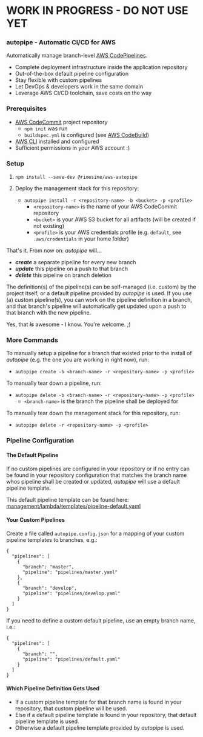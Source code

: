 # WORK IN PROGRESS - DO NOT USE YET

### autopipe - Automatic CI/CD for AWS
Automatically manage branch-level [AWS CodePipelines](https://aws.amazon.com/codepipeline/).

- Complete deployment infrastructure inside the application repository
- Out-of-the-box default pipeline configuration
- Stay flexible with custom pipelines
- Let DevOps & developers work in the same domain
- Leverage AWS CI/CD toolchain, save costs on the way

### Prerequisites
- [AWS CodeCommit](https://aws.amazon.com/codecommit/) project repository
    - ```npm init``` was run
    - ```buildspec.yml``` is configured (see [AWS CodeBuild](https://aws.amazon.com/codebuild/))
- [AWS CLI](https://aws.amazon.com/cli/) installed and configured
- Sufficient permissions in your AWS account :)

### Setup
1. ```npm install --save-dev @rimesime/aws-autopipe```

1. Deploy the management stack for this repository:
    - ```autopipe install -r <repository-name> -b <bucket> -p <profile>```
        - ```<repository-name>``` is the name of your AWS CodeCommit repository
        - ```<bucket>``` is your AWS S3 bucket for all artifacts (will be 
          created if not existing)
        - ```<profile>``` is your AWS credentials profile (e.g. 
          ```default```, see ```.aws/credentials``` in your home folder)
    
That's it. From now on: _autopipe_ will...
- _**create**_ a separate pipeline for every new branch
- _**update**_ this pipeline on a push to that branch
- _**delete**_ this pipeline on branch deletion

The definition(s) of the pipeline(s) can be self-managed (i.e. custom) 
by the project itself, or a default pipeline provided by _autopipe_ is 
used. If you use (a) custom pipeline(s), you can work on the 
pipeline definition in a branch, and that branch's pipeline will 
automatically get updated upon a push to that branch with the new
pipeline.

Yes, that _**is**_ awesome - I know. You're welcome. ;)

### More Commands
To manually setup a pipeline for a branch that existed prior to the 
install of _autopipe_ (e.g. the one you are working in right now), run:
- ```autopipe create -b <branch-name> -r <repository-name> -p <profile>```
    
To manually tear down a pipeline, run:
- ```autopipe delete -b <branch-name> -r <repository-name> -p <profile>```
    - ```<branch-name>``` is the branch the pipeline shall be deployed for
    
To manually tear down the management stack for this repository, run:
- ```autopipe delete -r <repository-name> -p <profile>```

### Pipeline Configuration
#### The Default Pipeline
If no custom pipelines are configured in your repository or if no entry 
can be found in your repository configuration that matches the branch 
name whos pipeline shall be created or updated, _autopipe_ will use 
a default pipeline template.

This default pipeline template can be found here: [management/lambda/templates/pipeline-default.yaml](management/lambda/templates/pipeline-default.yaml)

#### Your Custom Pipelines
Create a file called ```autopipe.config.json``` for a mapping of your 
custom pipeline templates to branches, e.g.:
```
{
  "pipelines": [
    {
      "branch": "master",
      "pipeline": "pipelines/master.yaml"
    },
    {
      "branch": "develop",
      "pipeline": "pipelines/develop.yaml"
    }
  ]
}
```

If you need to define a custom default pipeline, use an empty branch 
name, i.e.: 
```
{
  "pipelines": [
    {
      "branch": "",
      "pipeline": "pipelines/default.yaml"
    }
  ]
}
```

#### Which Pipeline Definition Gets Used
- If a custom pipeline template for that branch name is found in 
  your repository, that custom pipeline will be used.
- Else if a default pipeline template is found in your repository, 
  that default pipeline template is used.
- Otherwise a default pipeline template provided by _autopipe_ is used.